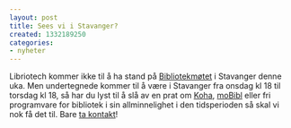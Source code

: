 ```yaml
---
layout: post
title: Sees vi i Stavanger?
created: 1332189250
categories:
- nyheter
---
```

<p>Libriotech kommer ikke til å ha stand på <a href="http://www.bibliotekmote.no/">Bibliotekmøtet</a> i Stavanger denne uka. Men undertegnede kommer til å være i Stavanger fra onsdag kl 18 til torsdag kl 18, så har du lyst til å slå av en prat om <a href="http://libriotech.no/koha">Koha</a>, <a href="http://libriotech.no/mobibl">moBibl</a> eller fri programvare for bibliotek i sin allminnelighet i den tidsperioden så skal vi nok få det til. Bare <a href="http://libriotech.no/om">ta kontakt</a>!</p>
